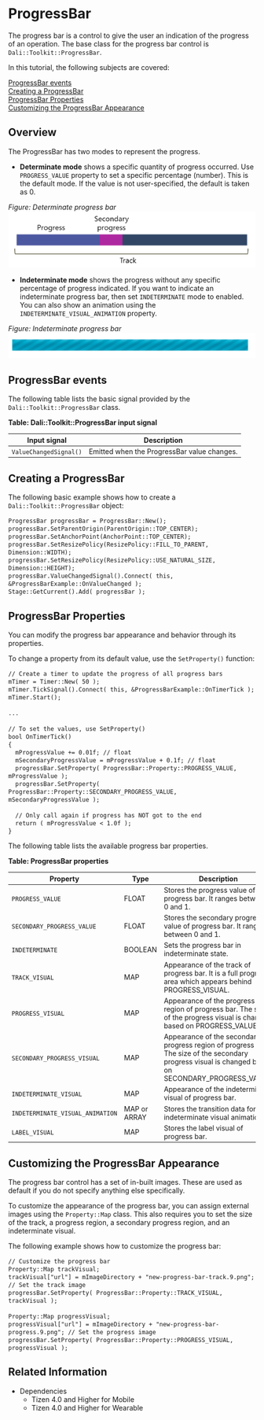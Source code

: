 # ProgressBar

The progress bar is a control to give the user an indication of the progress of an operation. The base class for the progress bar control is `Dali::Toolkit::ProgressBar`.

In this tutorial, the following subjects are covered:

[ProgressBar events](#1)<br>
[Creating a ProgressBar](#2)<br>
[ProgressBar Properties](#3)<br>
[Customizing the ProgressBar Appearance](#4)<br>

## Overview

The ProgressBar has two modes to represent the progress.

- **Determinate mode** shows a specific quantity of progress occurred. Use `PROGRESS_VALUE` property to set a specific percentage (number). This is the default mode. If the value is not user-specified, the default is taken as 0.

 *Figure: Determinate progress bar*
 ![Determinate mode](./media/determinated_progress.png)


- **Indeterminate mode** shows the progress without any specific percentage of progress indicated. If you want to indicate an indeterminate progress bar, then set `INDETERMINATE` mode to enabled. You can also show an animation using the `INDETERMINATE_VISUAL_ANIMATION` property.

 *Figure: Indeterminate progress bar*
 ![Indeterminate mode](./media/indeterminated_progress.png)

<a name="1"></a>
## ProgressBar events

The following table lists the basic signal provided by the `Dali::Toolkit::ProgressBar` class.

**Table: Dali::Toolkit::ProgressBar input signal**

| Input signal              | Description                                 |
| ------------------------- | ------------------------------------------- |
| `ValueChangedSignal()`    | Emitted when the ProgressBar value changes. |

<a name="2"></a>
## Creating a ProgressBar

The following basic example shows how to create a `Dali::Toolkit::ProgressBar` object:

```
ProgressBar progressBar = ProgressBar::New();
progressBar.SetParentOrigin(ParentOrigin::TOP_CENTER);
progressBar.SetAnchorPoint(AnchorPoint::TOP_CENTER);
progressBar.SetResizePolicy(ResizePolicy::FILL_TO_PARENT, Dimension::WIDTH);
progressBar.SetResizePolicy(ResizePolicy::USE_NATURAL_SIZE, Dimension::HEIGHT);
progressBar.ValueChangedSignal().Connect( this, &ProgressBarExample::OnValueChanged );
Stage::GetCurrent().Add( progressBar );
```

<a name="3"></a>
## ProgressBar Properties

You can modify the progress bar appearance and behavior through its properties.

To change a property from its default value, use the `SetProperty()` function:

```
// Create a timer to update the progress of all progress bars
mTimer = Timer::New( 50 );
mTimer.TickSignal().Connect( this, &ProgressBarExample::OnTimerTick );
mTimer.Start();

...

// To set the values, use SetProperty()
bool OnTimerTick()
{
  mProgressValue += 0.01f; // float
  mSecondaryProgressValue = mProgressValue + 0.1f; // float
  progressBar.SetProperty( ProgressBar::Property::PROGRESS_VALUE, mProgressValue );
  progressBar.SetProperty( ProgressBar::Property::SECONDARY_PROGRESS_VALUE, mSecondaryProgressValue );

  // Only call again if progress has NOT got to the end
  return ( mProgressValue < 1.0f );
}
```

The following table lists the available progress bar properties.

**Table: ProgressBar properties**

| Property                   | Type    | Description                                   |
| -------------------------- | ------- | --------------------------------------------- |
| `PROGRESS_VALUE`           | FLOAT   | Stores the progress value of progress bar. It ranges between 0 and 1. |
| `SECONDARY_PROGRESS_VALUE` | FLOAT   | Stores the secondary progress value of progress bar. It ranges between 0 and 1. |
| `INDETERMINATE`            | BOOLEAN | Sets the progress bar in indeterminate state. |
| `TRACK_VISUAL`             | MAP     | Appearance of the track of progress bar. It is a full progress area which appears behind PROGRESS_VISUAL. |
| `PROGRESS_VISUAL`          | MAP     | Appearance of the progress region of progress bar. The size of the progress visual is changed based on PROGRESS_VALUE. |
| `SECONDARY_PROGRESS_VISUAL` | MAP     | Appearance of the secondary progress region of progress bar. The size of the secondary progress visual is changed based on SECONDARY_PROGRESS_VALUE. |
| `INDETERMINATE_VISUAL`     | MAP     | Appearance of the indeterminate visual of progress bar. |
| `INDETERMINATE_VISUAL_ANIMATION` | MAP or ARRAY | Stores the transition data for indeterminate visual animation. |
| `LABEL_VISUAL`             | MAP     | Stores the label visual of progress bar.      |

<a name="4"></a>
## Customizing the ProgressBar Appearance

The progress bar control has a set of in-built images. These are used as default if you do not specify anything else specifically.

To customize the appearance of the progress bar, you can assign external images using the `Property::Map` class. This also requires you to set the size of the track, a progress region, a secondary progress region, and an indeterminate visual.

The following example shows how to customize the progress bar:

```
// Customize the progress bar
Property::Map trackVisual;
trackVisual["url"] = mImageDirectory + "new-progress-bar-track.9.png"; // Set the track image
progressBar.SetProperty( ProgressBar::Property::TRACK_VISUAL, trackVisual );

Property::Map progressVisual;
progressVisual["url"] = mImageDirectory + "new-progress-bar-progress.9.png"; // Set the progress image
progressBar.SetProperty( ProgressBar::Property::PROGRESS_VISUAL, progressVisual );
```

## Related Information
- Dependencies
  - Tizen 4.0 and Higher for Mobile
  - Tizen 4.0 and Higher for Wearable

